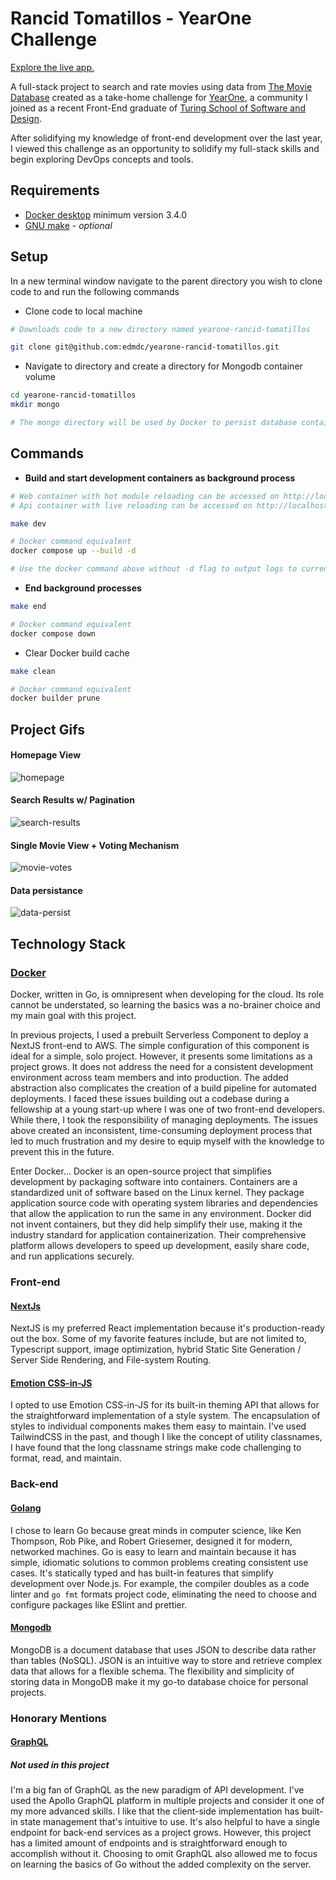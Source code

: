 # Rancid Tomatillos - YearOne Challenge

[Explore the live app.](https://rancid-tomatillos-web-v7ekia46ga-uc.a.run.app)

A full-stack project to search and rate movies using data from [The Movie Database](https://www.themoviedb.org/)
created as a take-home challenge for [YearOne](https://www.joinyearone.io/), a community I joined
as a recent Front-End graduate of [Turing School of Software and Design](https://turing.edu/).

After solidifying my knowledge of front-end development over the last year, I viewed this challenge
as an opportunity to solidify my full-stack skills and begin exploring DevOps concepts and tools.

## Requirements

- [Docker desktop](https://www.docker.com/products/docker-desktop) minimum version 3.4.0
- [GNU make](https://www.gnu.org/software/make/) - _optional_

## Setup

In a new terminal window navigate to the parent directory you wish to clone code to and
run the following commands

- Clone code to local machine

```zsh
# Downloads code to a new directory named yearone-rancid-tomatillos

git clone git@github.com:edmdc/yearone-rancid-tomatillos.git
```

- Navigate to directory and create a directory for Mongodb container volume

```zsh
cd yearone-rancid-tomatillos
mkdir mongo

# The mongo directory will be used by Docker to persist database container data

```

## Commands

- **Build and start development containers as background process**

```zsh
# Web container with hot module reloading can be accessed on http://localhost:8080
# Api container with live reloading can be accessed on http://localhost:8081

make dev

# Docker command equivalent
docker compose up --build -d

# Use the docker command above without -d flag to output logs to current terminal window
```

- **End background processes**

```zsh
make end

# Docker command equivalent
docker compose down
```

- Clear Docker build cache

```zsh
make clean

# Docker command equivalent
docker builder prune
```

## Project Gifs

#### Homepage View

![homepage](https://user-images.githubusercontent.com/60306770/124323573-241d6800-db47-11eb-9b01-dcc298ad2a16.gif)

#### Search Results w/ Pagination

![search-results](https://user-images.githubusercontent.com/60306770/124324599-dd307200-db48-11eb-8b75-d96b9ea606e8.gif)

#### Single Movie View + Voting Mechanism

![movie-votes](https://user-images.githubusercontent.com/60306770/124325153-cfc7b780-db49-11eb-9d7d-1951575b1bc2.gif)

#### Data persistance

![data-persist](https://user-images.githubusercontent.com/60306770/124326062-6f397a00-db4b-11eb-9759-faa85abbd401.gif)

## Technology Stack

### [Docker](https://www.docker.com/)

Docker, written in Go, is omnipresent when developing for the cloud. Its role cannot be understated,
so learning the basics was a no-brainer choice and my main goal with this project.

In previous projects, I used a prebuilt Serverless Component to deploy a NextJS front-end to
AWS. The simple configuration of this component is ideal for a simple, solo project. However,
it presents some limitations as a project grows. It does not address the need for a consistent
development environment across team members and into production. The added abstraction also
complicates the creation of a build pipeline for automated deployments. I faced these issues
building out a codebase during a fellowship at a young start-up where I was one of two front-end
developers. While there, I took the responsibility of managing deployments. The issues above
created an inconsistent, time-consuming deployment process that led to much frustration and my
desire to equip myself with the knowledge to prevent this in the future.

Enter Docker... Docker is an open-source project that simplifies development by packaging software
into containers. Containers are a standardized unit of software based on the Linux kernel. They
package application source code with operating system libraries and dependencies that allow the
application to run the same in any environment. Docker did not invent containers, but they did help
simplify their use, making it the industry standard for application containerization. Their comprehensive
platform allows developers to speed up development, easily share code, and run applications securely.

### Front-end

#### [NextJs](https://nextjs.org/)

NextJS is my preferred React implementation because it's production-ready out the box. Some
of my favorite features include, but are not limited to, Typescript support, image optimization,
hybrid Static Site Generation / Server Side Rendering, and File-system Routing.

#### [Emotion CSS-in-JS](https://emotion.sh/docs/introduction)

I opted to use Emotion CSS-in-JS for its built-in theming API that allows for the straightforward
implementation of a style system. The encapsulation of styles to individual components makes them
easy to maintain. I've used TailwindCSS in the past, and though I like the concept of utility classnames,
I have found that the long classname strings make code challenging to format, read, and maintain.

### Back-end

#### [Golang](https://golang.org/)

I chose to learn Go because great minds in computer science, like Ken Thompson, Rob Pike,
and Robert Griesemer, designed it for modern, networked machines. Go is easy to learn and maintain
because it has simple, idiomatic solutions to common problems creating consistent use cases.
It's statically typed and has built-in features that simplify development over Node.js. For example,
the compiler doubles as a code linter and `go fmt` formats project code, eliminating the need to
choose and configure packages like ESlint and prettier.

#### [Mongodb](https://www.mongodb.com/)

MongoDB is a document database that uses JSON to describe data rather than tables (NoSQL). JSON is
an intuitive way to store and retrieve complex data that allows for a flexible schema. The
flexibility and simplicity of storing data in MongoDB make it my go-to database choice for personal
projects.

### Honorary Mentions

#### [GraphQL](https://www.apollographql.com/)

##### _Not used in this project_

I'm a big fan of GraphQL as the new paradigm of API development. I've used the Apollo GraphQL
platform in multiple projects and consider it one of my more advanced skills. I like that the
client-side implementation has built-in state management that's intuitive to use. It's also helpful
to have a single endpoint for back-end services as a project grows. However, this project has
a limited amount of endpoints and is straightforward enough to accomplish without it. Choosing to
omit GraphQL also allowed me to focus on learning the basics of Go without the added complexity on
the server.
